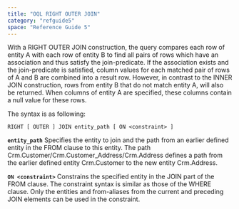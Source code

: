 ```yaml
---
title: "OQL RIGHT OUTER JOIN"
category: "refguide5"
space: "Reference Guide 5"
---
```



With a RIGHT OUTER JOIN construction, the query compares each row of entity A with each row of entity B to find all pairs of rows which have an association and thus satisfy the join-predicate. If the association exists and the join-predicate is satisfied, column values for each matched pair of rows of A and B are combined into a result row.
However, in contrast to the INNER JOIN construction, rows from entity B that do not match entity A, will also be returned. When columns of entity A are specified, these columns contain a null value for these rows.

The syntax is as following:

```
RIGHT [ OUTER ] JOIN entity_path [ ON <constraint> ]

```

**`entity_path`**
Specifies the entity to join and the path from an earlier defined entity in the FROM clause to this entity.
The path Crm.Customer/Crm.Customer_Address/Crm.Address defines a path from the earlier defined entity Crm.Customer to the new entity Crm.Address.

**`ON <constraint>`**
Constrains the specified entity in the JOIN part of the FROM clause. The constraint syntax is similar as those of the WHERE clause. Only the entities and from-aliases from the current and preceding JOIN elements can be used in the constraint.